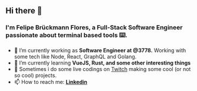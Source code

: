 ## Hi there 👋

### I'm **Felipe Brückmann Flores**, a Full-Stack Software Engineer passionate about terminal based tools ⌨️.

- 🔭 I’m currently working as **Software Engineer at @3778.** Working with some tech like Node, React, GraphQL and Golang.
- 🌱 I’m currently learning **VueJS, Rust, and some other interesting things**
- :movie_camera:	Sometimes i do some live codings on [Twitch](https://www.twitch.tv/brxckmann) making some cool (or not so cool) projects.
- 📫 How to reach me: **[Linkedin](https://www.linkedin.com/in/felipefloress/)**
